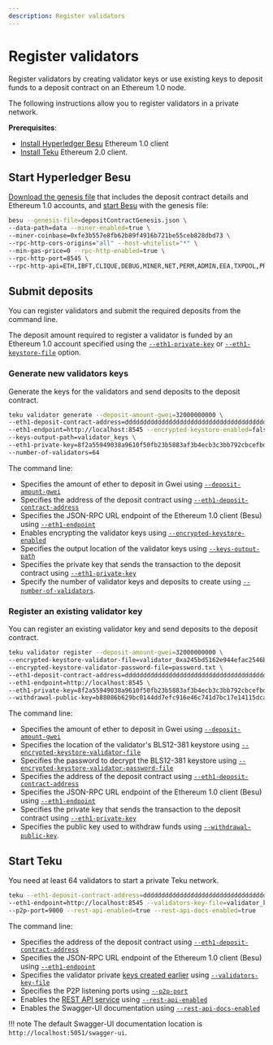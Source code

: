 ```yaml
---
description: Register validators
---
```


# Register validators

Register validators by creating validator keys or use existing keys to deposit funds
to a deposit contract on an Ethereum 1.0 node.

The following instructions allow you to register validators in a private network.

**Prerequisites**:

* [Install Hyperledger Besu] Ethereum 1.0 client
* [Install Teku](#Install-Binaries) Ethereum 2.0 client.

## Start Hyperledger Besu

[Download the genesis file] that includes the deposit contract details and Ethereum 1.0
accounts, and [start Besu] with the genesis file:

```bash
besu --genesis-file=depositContractGenesis.json \
--data-path=data --miner-enabled=true \
--miner-coinbase=0xfe3b557e8fb62b89f4916b721be55ceb828dbd73 \
--rpc-http-cors-origins="all" --host-whitelist="*" \
--min-gas-price=0 --rpc-http-enabled=true \
--rpc-http-port=8545 \
--rpc-http-api=ETH,IBFT,CLIQUE,DEBUG,MINER,NET,PERM,ADMIN,EEA,TXPOOL,PRIV,WEB3
```

## Submit deposits

You can register validators and submit the required deposits from the command line.

The deposit amount required to register a validator is funded by an Ethereum 1.0 account
specified using the [`--eth1-private-key`](../../Reference/CLI/CLI-Subcommands.md#eth1-private-key)
or [`--eth1-keystore-file`](../../Reference/CLI/CLI-Subcommands.md#eth1-keystore-file) option.

### Generate new validators keys

Generate the keys for the validators and send deposits to the deposit contract.

```bash
teku validator generate --deposit-amount-gwei=32000000000 \
--eth1-deposit-contract-address=dddddddddddddddddddddddddddddddddddddddd \
--eth1-endpoint=http://localhost:8545 --encrypted-keystore-enabled=false \
--keys-output-path=validator_keys \
--eth1-private-key=8f2a55949038a9610f50fb23b5883af3b4ecb3c3bb792cbcefbd1542c692be63 \
--number-of-validators=64
```

The command line:

* Specifies the amount of ether to deposit in Gwei using
  [`--deposit-amount-gwei`](../../Reference/CLI/CLI-Subcommands.md#deposit-amount-gwei)
* Specifies the address of the deposit contract using
  [`--eth1-deposit-contract-address`](../../Reference/CLI/CLI-Subcommands.md#eth1-deposit-contract-address)
* Specifies the JSON-RPC URL endpoint of the Ethereum 1.0 client (Besu) using
  [`--eth1-endpoint`](../../Reference/CLI/CLI-Subcommands.md#eth1-endpoint)
* Enables encrypting the validator keys using
  [`--encrypted-keystore-enabled`](../../Reference/CLI/CLI-Subcommands.md#encrypted-keystore-enabled)
* Specifies the output location of the validator keys using
  [`--keys-output-path`](../../Reference/CLI/CLI-Subcommands.md#keys-output-path)
* Specifies the private key that sends the transaction to the deposit contract using
  [`--eth1-private-key`](../../Reference/CLI/CLI-Subcommands.md#eth1-private-key)
* Specify the number of validator keys and deposits to create using
  [`--number-of-validators`](../../Reference/CLI/CLI-Subcommands.md#number-of-validators).

### Register an existing validator key

You can register an existing validator key and send deposits to the deposit contract.

```bash
teku validator register --deposit-amount-gwei=32000000000 \
--encrypted-keystore-validator-file=validator_0xa245bd5162e944efac2546bcadbba5fa2c8929ec6b03380d46fb0e8a6f49b176fecaf1939ed31532711375f873da58cf.json \
--encrypted-keystore-validator-password-file=password.txt \
--eth1-deposit-contract-address=dddddddddddddddddddddddddddddddddddddddd \
--eth1-endpoint=http://localhost:8545 \
--eth1-private-key=8f2a55949038a9610f50fb23b5883af3b4ecb3c3bb792cbcefbd1542c692be63 \
--withdrawal-public-key=b88086b629bc0144dd7efc916e46c741d7bc17e14115dcae3dcbacf9da4cb76b7edd37dec4f7b839bd7903155c911f09
```

The command line:

* Specifies the amount of ether to deposit in Gwei using
  [`--deposit-amount-gwei`](../../Reference/CLI/CLI-Subcommands.md#deposit-amount-gwei_1)
* Specifies the location of the validator's BLS12-381 keystore using
  [`--encrypted-keystore-validator-file`](../../Reference/CLI/CLI-Subcommands.md#encrypted-keystore-validator-file)
* Specifies the password to decrypt the BLS12-381 keystore using
  [`--encrypted-keystore-validator-password-file`](../../Reference/CLI/CLI-Subcommands.md#encrypted-keystore-validator-password-file_1)
* Specifies the address of the deposit contract using
  [`--eth1-deposit-contract-address`](../../Reference/CLI/CLI-Subcommands.md#eth1-deposit-contract-address_1)
* Specifies the JSON-RPC URL endpoint of the Ethereum 1.0 client (Besu) using
  [`--eth1-endpoint`](../../Reference/CLI/CLI-Subcommands.md#eth1-endpoint_1)
* Specifies the private key that sends the transaction to the deposit contract using
  [`--eth1-private-key`](../../Reference/CLI/CLI-Subcommands.md#eth1-private-key_1)
* Specifies the public key used to withdraw funds using [`--withdrawal-public-key`](../../Reference/CLI/CLI-Subcommands.md#withdrawal-public-key).

## Start Teku

You need at least 64 validators to start a private Teku network.

```bash
teku --eth1-deposit-contract-address=dddddddddddddddddddddddddddddddddddddddd \
--eth1-endpoint=http://localhost:8545 --validators-key-file=validator_keys \
--p2p-port=9000 --rest-api-enabled=true --rest-api-docs-enabled=true
```

The command line:

* Specifies the address of the deposit contract using
  [`--eth1-deposit-contract-address`](../../Reference/CLI/CLI-Syntax.md#eth1-deposit-contract-address)
* Specifies the JSON-RPC URL endpoint of the Ethereum 1.0 client (Besu) using
  [`--eth1-endpoint`](../../Reference/CLI/CLI-Syntax.md#eth1-endpoint)
* Specifies the validator private [keys created earlier](#generate-new-validator-keys) using
  [`--validators-key-file`](../../Reference/CLI/CLI-Syntax.md#validators-key-file)
* Specifies the P2P listening ports using [`--p2p-port`](../../Reference/CLI/CLI-Syntax.md#p2p-port)
* Enables the [REST API service](../../Reference/Rest_API/Rest.md) using
  [`--rest-api-enabled`](../../Reference/CLI/CLI-Syntax.md#rest-api-enabled)
* Enables the Swagger-UI documentation using
  [`--rest-api-docs-enabled`](../../Reference/CLI/CLI-Syntax.md#rest-api-docs-enabled)

!!! note
    The default Swagger-UI documentation location is `http://localhost:5051/swagger-ui`.

<!-- Links -->
[Install Hyperledger Besu]: https://besu.hyperledger.org/en/latest/HowTo/Get-Started/Install-Binaries/
[Download the genesis file]: https://github.com/PegaSysEng/teku/blob/master/acceptance-tests/src/testFixtures/resources/besu/depositContractGenesis.json
[start Besu]: https://besu.hyperledger.org/en/latest/HowTo/Get-Started/Starting-node/#genesis-configuration